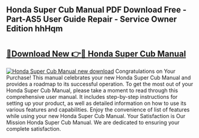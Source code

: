 ## Honda Super Cub Manual PDF Download Free - Part-AS5 User Guide Repair - Service Owner Edition hhHqm

# <h2><a href="http://bc52019.oget.top/?id=Honda+Super+Cub+Manual">🔗Download New 👉🔴 Honda Super Cub Manual</a></h2>

[![Honda Super Cub Manual new download](https://i.imgur.com/5g1atiW.png)](http://bc52019.oget.top/?id=Honda+Super+Cub+Manual)
Congratulations on Your Purchase! This manual celebrates your new Honda Super Cub Manual and provides a roadmap to its successful operation. To get the most out of your Honda Super Cub Manual, please take a moment to read through this comprehensive user manual. It includes step-by-step instructions for setting up your product, as well as detailed information on how to use its various features and capabilities. Enjoy the convenience of list of features while using your new Honda Super Cub Manual. Your Satisfaction is Our Mission Honda Super Cub Manual. We are dedicated to ensuring your complete satisfaction.
